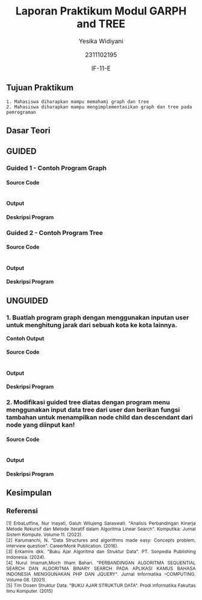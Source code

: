 # <h1 align="center">Laporan Praktikum Modul GARPH and TREE	</h1>
<p align="center" style="font-size:16px;">Yesika Widiyani</p>
<p align="center" style="font-size:16px;">2311102195</p>
<p align="center" style="font-size:16px;">IF-11-E</p>

## Tujuan Praktikum
```
1. Mahasiswa diharapkan mampu memahami graph dan tree
2. Mahasiswa diharapkan mampu mengimplementasikan graph dan tree pada
pemrograman
```

## Dasar Teori
<p style="text-align: justify; font-size: 12px;">


## GUIDED
### Guided 1 - Contoh Program Graph
#### Source Code
```C++

```
#### Output

#### Deskripsi Program

### Guided 2 - Contoh Program Tree
#### Source Code
```C++

```
#### Output

#### Deskripsi Program


## UNGUIDED
### 1. Buatlah program graph dengan menggunakan inputan user untuk menghitung jarak dari sebuah kota ke kota lainnya.
**Contoh Output**

#### Source Code
```C++

```

#### Output

#### Deskripsi Program


### 2. Modifikasi guided tree diatas dengan program menu menggunakan input data tree dari user dan berikan fungsi tambahan untuk menampilkan node child dan descendant dari node yang diinput kan!

#### Source Code
```C++

```

#### Output


#### Deskripsi Program


## Kesimpulan
<div style="text-align: justify; font-size: 12px;"> 


## Referensi
[1] ErbaLutfina, Nur Inayati, Galuh Wilujeng Saraswati. "Analisis Perbandingan Kinerja Metode Rekursif dan Metode Iteratif dalam Algoritma Linear Search". Komputika: Jurnal Sistem Kompute. Volume 11. (2022). </br>
[2] Karumanchi, N. "Data Structures and algorithms made easy: Concepts problem, interview question". CareerMonk Publication. (2016). </br>
[3] Erkamim dkk. "Buku Ajar Algoritma dan Struktur Data". PT. Sonpedia Publishing Indonesia. (2024).</br>
[4] Nurul Imamah,Moch Ilham Bahari. "PERBANDINGAN ALGORITMA SEQUENTIAL SEARCH DAN ALGORITMA BINARY SEARCH PADA APLIKASI KAMUS BAHASA INDONESIA MENGGUNAKAN PHP DAN JQUERY". Jurnal Informatika –COMPUTING. Volume 08. (2021).</br>
[5] Tim Dosen Struktur Data. "BUKU AJAR STRUKTUR DATA". Prodi Informatika Fakultas Ilmu Komputer. (2015)
